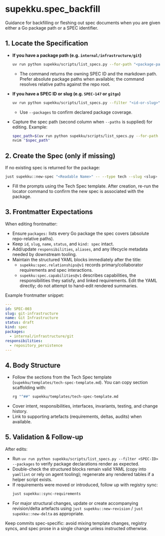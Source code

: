 # supekku.spec_backfill

Guidance for backfilling or fleshing out spec documents when you are given either a Go package path or a SPEC identifier.

## 1. Locate the Specification

- **If you have a package path (e.g. `internal/infrastructure/git`)**
  ```bash
  uv run python supekku/scripts/list_specs.py --for-path "<package-path>" --paths --packages
  ```
  - The command returns the owning SPEC ID and the markdown path. Prefer absolute package paths when available; the command resolves relative paths against the repo root.

- **If you have a SPEC ID or slug (e.g. `SPEC-147` or `gitgo`)**
  ```bash
  uv run python supekku/scripts/list_specs.py --filter "<id-or-slug>" --paths --packages
  ```
  - Use `--packages` to confirm declared package coverage.

- Capture the spec path (second column when `--paths` is supplied) for editing. Example:
  ```bash
  spec_path=$(uv run python supekku/scripts/list_specs.py --for-path . --paths | cut -f2)
  nvim "$spec_path"
  ```

## 2. Create the Spec (only if missing)

If no existing spec is returned for the package:
```bash
just supekku::new-spec "<Readable Name>" -- --type tech --slug <slug>
```
- Fill the prompts using the Tech Spec template. After creation, re-run the locator command to confirm the new spec is associated with the package.

## 3. Frontmatter Expectations

When editing frontmatter:
- Ensure `packages:` lists every Go package the spec covers (absolute repo-relative paths).
- Keep `id`, `slug`, `name`, `status`, and `kind: spec` intact.
- Add/update `responsibilities`, `aliases`, and any lifecycle metadata needed by downstream tooling.
- Maintain the structured YAML blocks immediately after the title:
  - `supekku:spec.relationships@v1` records primary/collaborator requirements and spec interactions.
  - `supekku:spec.capabilities@v1` describes capabilities, the responsibilities they satisfy, and linked requirements.
  Edit the YAML directly; do not attempt to hand-edit rendered summaries.

Example frontmatter snippet:
```yaml
---
id: SPEC-003
slug: git-infrastructure
name: Git Infrastructure
status: draft
kind: spec
packages:
  - internal/infrastructure/git
responsibilities:
  - repository_persistence
---
```

## 4. Body Structure

- Follow the sections from the Tech Spec template (`supekku/templates/tech-spec-template.md`). You can copy section scaffolding with:
  ```bash
  rg "^##" supekku/templates/tech-spec-template.md
  ```
- Cover intent, responsibilities, interfaces, invariants, testing, and change history.
- Link to supporting artefacts (requirements, deltas, audits) when available.

## 5. Validation & Follow-up

After edits:
- Run `uv run python supekku/scripts/list_specs.py --filter <SPEC-ID> --packages` to verify package declarations render as expected.
- Double-check the structured blocks remain valid YAML (copy into `yamllint` or rely on agent tooling); regenerate any rendered tables if a helper script exists.
- If requirements were moved or introduced, follow up with registry sync:
  ```bash
  just supekku::sync-requirements
  ```
- For major structural changes, update or create accompanying revision/delta artefacts using `just supekku::new-revision` / `just supekku::new-delta` as appropriate.

Keep commits spec-specific: avoid mixing template changes, registry syncs, and spec prose in a single change unless instructed otherwise.
